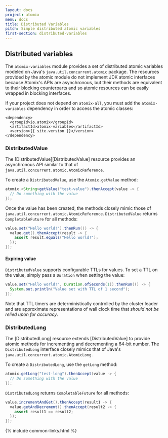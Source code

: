 ```yaml
---
layout: docs
project: atomix
menu: docs
title: Distributed Variables
pitch: Simple distributed atomic variables
first-section: distributed-variables
---
```


## Distributed variables

The `atomix-variables` module provides a set of distributed atomic variables modeled on Java's `java.util.concurrent.atomic` package. The resources provided by the atomic module do not implement JDK atomic interfaces because Atomix's APIs are asynchronous, but their methods are equivalent to their blocking counterparts and so atomic resources can be easily wrapped in blocking interfaces.

If your project does not depend on `atomix-all`, you must add the `atomix-variables` dependency in order to access the atomic classes:

```
<dependency>
  <groupId>io.atomix</groupId>
  <artifactId>atomix-variables</artifactId>
  <version>{{ site.version }}</version>
</dependency>
```

### DistributedValue

The [DistributedValue][DistributedValue] resource provides an asynchronous API similar to that of `java.util.concurrent.atomic.AtomicReference`.

To create a `DistributedValue`, use the `Atomix.getValue` method:

```java
atomix.<String>getValue("test-value").thenAccept(value -> {
  // Do something with the value
});
```

Once the value has been created, the methods closely mimic those of `java.util.concurrent.atomic.AtomicReference`. `DistributedValue` returns `CompletableFuture` for all methods:

```java
value.set("Hello world!").thenRun(() -> {
  value.get().thenAccept(result -> {
    assert result.equals("Hello world!");
  });
});
```

#### Expiring value

`DistributedValue` supports configurable TTLs for values. To set a TTL on the value, simply pass a `Duration` when setting the value:

```java
value.set("Hello world!", Duration.ofSeconds(1)).thenRun(() -> {
  System.out.println("Value set with TTL of 1 second");
});
```

Note that TTL timers are deterministically controlled by the cluster leader and are approximate representations of wall clock time that *should not be relied upon for accuracy*.

### DistributedLong

The [DistributedLong] resource extends [DistributedValue] to provide atomic methods for incrementing and decrementing a 64-bit number. The `DistributedLong` interface closely mimics that of Java's `java.util.concurrent.atomic.AtomicLong`.

To create a `DistributedLong`, use the `getLong` method:

```java
atomix.getLong("test-long").thenAccept(value -> {
  // Do something with the value
});
```

`DistributedLong` returns `CompletableFuture` for all methods:

```java
value.incrementAndGet().thenAccept(result1 -> {
  value.getAndDecrement().thenAccept(result2 -> {
    assert result1 == result2;
  });
});
```

{% include common-links.html %}